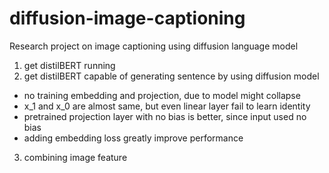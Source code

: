 # diffusion-image-captioning

Research project on image captioning using diffusion language model

1. get distilBERT running
2. get distilBERT capable of generating sentence by using diffusion model
  - no training embedding and projection, due to model might collapse
  - x_1 and x_0 are almost same, but even linear layer fail to learn identity
  - pretrained projection layer with no bias is better, since input used no bias
  - adding embedding loss greatly improve performance
3. combining image feature
